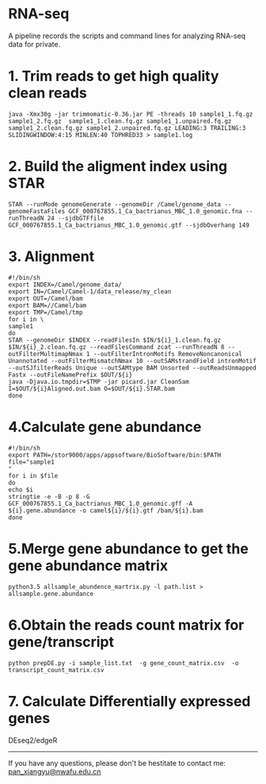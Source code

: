 # RNA-seq
A pipeline records the scripts and command lines for analyzing RNA-seq data for private.

# 1. Trim reads to get high quality clean reads   
`java -Xmx30g -jar trimmomatic-0.36.jar PE -threads 10 sample1_1.fq.gz  sample1_2.fq.gz  sample1_1.clean.fq.gz sample1_1.unpaired.fq.gz sample1_2.clean.fq.gz sample1_2.unpaired.fq.gz LEADING:3 TRAILING:3 SLIDINGWINDOW:4:15 MINLEN:40 TOPHRED33 > sample1.log`   
# 2. Build the aligment index using STAR       
`STAR --runMode genomeGenerate --genomeDir /Camel/genome_data --genomeFastaFiles GCF_000767855.1_Ca_bactrianus_MBC_1.0_genomic.fna --runThreadN 24 --sjdbGTFfile GCF_000767855.1_Ca_bactrianus_MBC_1.0_genomic.gtf --sjdbOverhang 149`  
# 3. Alignment    
```
#!/bin/sh    
export INDEX=/Camel/genome_data/      
export IN=/Camel/Camel-1/data_release/my_clean      
export OUT=/Camel/bam     
export BAM=//Camel/bam      
export TMP=/Camel/tmp     
for i in \    
sample1      
do      
STAR --genomeDir $INDEX --readFilesIn $IN/${i}_1.clean.fq.gz $IN/${i}_2.clean.fq.gz --readFilesCommand zcat --runThreadN 8 --outFilterMultimapNmax 1 --outFilterIntronMotifs RemoveNoncanonical Unannotated --outFilterMismatchNmax 10 --outSAMstrandField intronMotif --outSJfilterReads Unique --outSAMtype BAM Unsorted --outReadsUnmapped Fastx --outFileNamePrefix $OUT/${i}     
java -Djava.io.tmpdir=$TMP -jar picard.jar CleanSam I=$OUT/${i}Aligned.out.bam O=$OUT/${i}.STAR.bam     
done
```     
# 4.Calculate gene abundance    
```     
#!/bin/sh
export PATH=/stor9000/apps/appsoftware/BioSoftware/bin:$PATH
file="sample1
"
for i in $file
do
echo $i
stringtie -e -B -p 8 -G GCF_000767855.1_Ca_bactrianus_MBC_1.0_genomic.gff -A ${i}.gene.abundance -o camel${i}/${i}.gtf /bam/${i}.bam
done
```       
# 5.Merge gene abundance to get the gene abundance matrix   
`python3.5 allsample_abundence_martrix.py -l path.list > allsample.gene.abundance`    
# 6.Obtain the reads count matrix for gene/transcript    
`python prepDE.py -i sample_list.txt  -g gene_count_matrix.csv  -o transcript_count_matrix.csv`       
# 7. Calculate Differentially expressed genes   
DEseq2/edgeR   
_________________________________________________
If you have any questions, please don't be hestitate to contact me: [pan_xiangyu@nwafu.edu.cn](pan_xiangyu@nwafu.edu.cn)      
